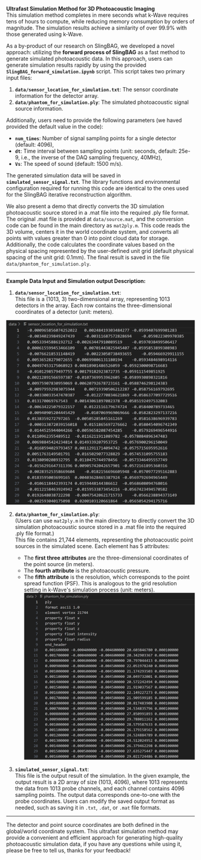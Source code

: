 **Ultrafast Simulation Method for 3D Photoacoustic Imaging**  
This simulation method completes in mere seconds what k-Wave requires tens of hours to compute, while reducing memory consumption by orders of magnitude. The simulation results achieve a similarity of over 99.9% with those generated using k-Wave.

As a by-product of our research on SlingBAG, we developed a novel approach: utilizing the **forward process of SlingBAG** as a fast method to generate simulated photoacoustic data. In this approach, users can generate simulation results rapidly by using the provided **`SlingBAG_forward_simulation.ipynb`** script. This script takes two primary input files:
1. **`data/sensor_location_for_simulation.txt`**: The sensor coordinate information for the detector array.
2. **`data/phantom_for_simulation.ply`**: The simulated photoacoustic signal source information.  

Additionally, users need to provide the following parameters (we haved provided the default value in the code):
- **`num_times`**: Number of signal sampling points for a single detector (default: 4096),  
- **`dt`**: Time interval between sampling points (unit: seconds, default: 25e-9, i.e., the inverse of the DAQ sampling frequency, 40MHz),  
- **`Vs`**: The speed of sound (default: 1500 m/s).  

The generated simulation data will be saved in **`simulated_sensor_signal.txt`**. The library functions and environmental configuration required for running this code are identical to the ones used for the SlingBAG iterative reconstruction algorithm.

We also present a demo that directly converts the 3D simulation photoacoustic source stored in a .mat file into the required .ply file format. The original .mat file is provided at `data/source.mat`, and the conversion code can be found in the main directory as `mat2ply.m`. This code reads the 3D volume, centers it in the world coordinate system, and converts all points with values greater than 0 into point cloud data for storage. Additionally, the code calculates the coordinate values based on the physical spacing represented by the user-defined unit grid (default physical spacing of the unit grid: 0.1mm). The final result is saved in the file `data/phantom_for_simulation.ply`.

---

**Example Data Input and Simulation output Description:**  
1. **`data/sensor_location_for_simulation.txt`**:   
This file is a (1013, 3) two-dimensional array, representing 1013 detectors in the array. Each row contains the three-dimensional coordinates of a detector (unit: meters).  

![image](https://github.com/JaegerCQ/SlingBAG/blob/main/figures/location_show.png)  

2. **`data/phantom_for_simulation.ply`**:    
(Users can use `mat2ply.m` in the main directory to directly convert the 3D simulation photoacoustic source stored in a .mat file into the required .ply file format.)       
This file contains 21,744 elements, representing the photoacoustic point sources in the simulated scene. Each element has 5 attributes:
   - The **first three attributes** are the three-dimensional coordinates of the point source (in meters).  
   - The **fourth attribute** is the photoacoustic pressure.  
   - The **fifth attribute** is the resolution, which corresponds to the point spread function (PSF). This is analogous to the grid resolution setting in k-Wave's simulation process (unit: meters).  
![image](https://github.com/JaegerCQ/SlingBAG/blob/main/figures/ply_show.png)

3. **`simulated_sensor_signal.txt`**:  
This file is the output result of the simulation. In the given example, the output result is a 2D array of size (1013, 4096), where 1013 represents the data from 1013 probe channels, and each channel contains 4096 sampling points. The output data corresponds one-to-one with the probe coordinates. Users can modify the saved output format as needed, such as saving it in `.txt`, `.dat`, or `.mat` file formats.
---

The detector and point source coordinates are both defined in the global/world coordinate system. This ultrafast simulation method may provide a convenient and efficient approach for generating high-quality photoacoustic simulation data, if you have any questions while using it, please be free to tell us, thanks for your feedback!
